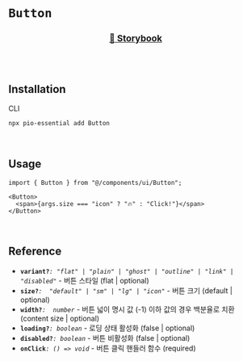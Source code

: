 # `Button`

<div align="center">
  <sup>
    <a href="https://6758546295e48c1f5cb91421-troqdvgxok.chromatic.com/?path=/docs/react-components-button--docs">
      <h2 >📖 Storybook</h2>
    </a>
  </sup>
  <br />
  <br />
</div>

## Installation

CLI

```bash
npx pio-essential add Button
```

<br />

## Usage

```tsx
import { Button } from "@/components/ui/Button";
```

```tsx
<Button>
  <span>{args.size === "icon" ? "🔥" : "Click!"}</span>
</Button>
```

<br />

## Reference

- **`variant?`**_`: "flat" | "plain" | "ghost" | "outline" | "link" | "disabled"`_ - 버튼 스타일 (flat | optional)
- **`size?`**_`:  "default" | "sm" | "lg" | "icon"`_ - 버튼 크기 (default | optional)
- **`width?`**_`:  number`_ - 버튼 넓이 명시 값 (-1) 이하 값의 경우 백분율로 치환 (content size | optional)
- **`loading?`**_`: boolean`_ - 로딩 상태 활성화 (false | optional)
- **`disabled?`**_`: boolean`_ - 버튼 비활성화 (false | optional)
- **`onClick`**_`: () => void`_ - 버튼 클릭 핸들러 함수 (required)
